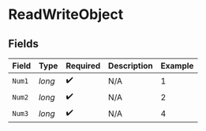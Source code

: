 # ReadWriteObject


## Fields

| Field              | Type               | Required           | Description        | Example            |
| ------------------ | ------------------ | ------------------ | ------------------ | ------------------ |
| `Num1`             | *long*             | :heavy_check_mark: | N/A                | 1                  |
| `Num2`             | *long*             | :heavy_check_mark: | N/A                | 2                  |
| `Num3`             | *long*             | :heavy_check_mark: | N/A                | 4                  |